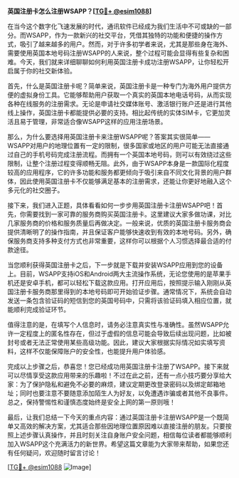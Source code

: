 **英国注册卡怎么注册WSAPP？[[TG💪+ @esim1088](https://t.me/s/esim1088)]**

在当今这个数字化飞速发展的时代，通讯软件已经成为我们生活中不可或缺的一部分。而WSAPP，作为一款新兴的社交平台，凭借其独特的功能和便捷的操作方式，吸引了越来越多的用户。然而，对于许多初学者来说，尤其是那些身在海外、需要使用英国本地号码注册WSAPP的人来说，整个过程可能会显得有些复杂和困难。今天，我们就来详细聊聊如何利用英国注册卡成功注册WSAPP，让你轻松开启属于你的社交新体验。

首先，什么是英国注册卡呢？简单来说，英国注册卡是一种专门为海外用户提供方便的虚拟身份工具。它能够帮助用户获取一个真实的英国本地电话号码，从而实现各种在线服务的注册需求。无论是申请社交媒体账号、激活银行账户还是进行其他线上操作，英国注册卡都能提供必要的支持。相比起传统的实体SIM卡，它更加灵活且易于管理，非常适合像WSAPP这样的应用注册场景。

那么，为什么要选择用英国注册卡来注册WSAPP呢？答案其实很简单——WSAPP对用户的地理位置有一定的限制，很多国家或地区的用户可能无法直接通过自己的手机号码完成注册流程。而拥有一个英国本地号码，则可以有效绕过这些限制，让整个注册过程变得顺畅无阻。此外，由于WSAPP本身是一款国际化程度较高的应用程序，它的许多功能和服务都更倾向于吸引来自不同文化背景的用户群体，因此使用英国注册卡不仅能够满足基本的注册需求，还能让你更好地融入这个多元化的社交圈子。

接下来，我们进入正题，具体看看如何一步步用英国注册卡注册WSAPP吧！首先，你需要找到一家可靠的服务商购买英国注册卡。这里建议大家多做功课，对比几家服务商的价格和服务质量后再做决定。一般来说，优质的英国注册卡服务商会提供清晰明了的操作指南，并且保证客户能够快速收到有效的本地号码。另外，确保服务商支持多种支付方式也非常重要，这样你可以根据个人习惯选择最合适的付款途径。

当您顺利获得英国注册卡之后，下一步就是下载并安装WSAPP应用到您的设备上。目前，WSAPP支持iOS和Android两大主流操作系统，无论您使用的是苹果手机还是安卓手机，都可以轻松下载这款应用。打开应用后，按照提示输入刚刚从英国注册卡服务商那里得到的本地号码即可开始验证步骤。通常情况下，系统会自动发送一条包含验证码的短信到您的英国号码中，只需将该验证码填入相应位置，就能顺利完成验证环节。

值得注意的是，在填写个人信息时，请务必注意真实性与准确性。虽然WSAPP允许一定程度上的匿名性存在，但过于虚假的信息可能会导致后续出现问题，比如被封号或者无法正常使用某些高级功能。因此，建议大家根据实际情况如实填写资料，这样不仅能保障账户的安全性，也能提升用户体验感。

完成以上步骤之后，恭喜您！您已经成功用英国注册卡注册了WSAPP。接下来就可以尽情享受这款应用带来的乐趣啦！不过在此之前，还有一点小技巧要分享给大家：为了保护隐私和避免不必要的麻烦，建议定期更改登录密码以及绑定邮箱地址；同时也要注意不要随意添加陌生人为好友，以免遭遇诈骗或者其他不良事件。总之，保持警惕性和谨慎态度始终是安全上网的第一原则哦！

最后，让我们总结一下今天的重点内容：通过英国注册卡注册WSAPP是一个既简单又高效的解决方案，尤其适合那些因地理位置原因难以直接注册的朋友。只要按照上述步骤认真操作，并且时刻关注自身账户安全问题，相信每位读者都能够顺利加入WSAPP这个充满活力的新世界。希望这篇文章能为大家带来帮助，如果您还有任何疑问，欢迎随时留言讨论！

[[TG💪+ @esim1088](https://t.me/s/esim1088) ![Image](https://i.postimg.cc/4NQfJmqS/Snipaste-2025-05-13-00-14-12.png)]